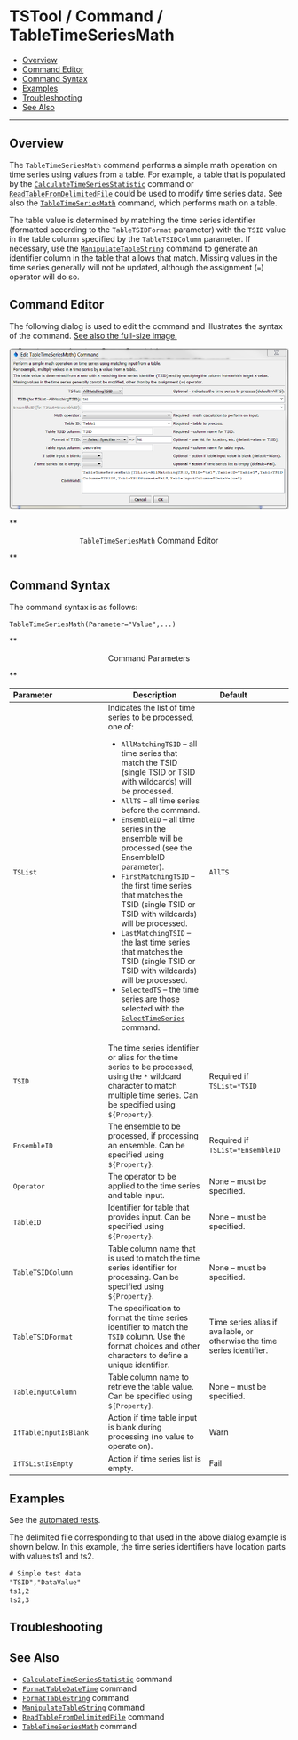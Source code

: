 # TSTool / Command / TableTimeSeriesMath #

* [Overview](#overview)
* [Command Editor](#command-editor)
* [Command Syntax](#command-syntax)
* [Examples](#examples)
* [Troubleshooting](#troubleshooting)
* [See Also](#see-also)

-------------------------

## Overview ##

The `TableTimeSeriesMath` command performs a simple math operation on time series using values from a table.
For example, a table that is populated by the
[`CalculateTimeSeriesStatistic`](../CalculateTimeSeriesStatistic/CalculateTimeSeriesStatistic) command or
[`ReadTableFromDelimitedFile`](../ReadTableFromDelimitedFile/ReadTableFromDelimitedFile)
could be used to modify time series data.
See also the [`TableTimeSeriesMath`](../TableTimeSeriesMath/TableTimeSeriesMath) command, which performs math on a table.
	
The table value is determined by matching the time series identifier
(formatted according to the `TableTSIDFormat` parameter) with the `TSID`
value in the table column specified by the `TableTSIDColumn` parameter.
If necessary, use the [`ManipulateTableString`](../ManipulateTableString/ManipulateTableString)
command to generate an identifier column in the table that allows that match.
Missing values in the time series generally will not be updated, although the assignment (`=`) operator will do so.

## Command Editor ##

The following dialog is used to edit the command and illustrates the syntax of the command.
<a href="../TableTimeSeriesMath.png">See also the full-size image.</a>

![TableTimeSeriesMath](TableTimeSeriesMath.png)

**<p style="text-align: center;">
`TableTimeSeriesMath` Command Editor
</p>**

## Command Syntax ##

The command syntax is as follows:

```text
TableTimeSeriesMath(Parameter="Value",...)
```
**<p style="text-align: center;">
Command Parameters
</p>**

| **Parameter**&nbsp;&nbsp;&nbsp;&nbsp;&nbsp;&nbsp;&nbsp;&nbsp;&nbsp;&nbsp;&nbsp;&nbsp;&nbsp;&nbsp;&nbsp;&nbsp;&nbsp;&nbsp;&nbsp;&nbsp;&nbsp;&nbsp;&nbsp; | **Description** | **Default**&nbsp;&nbsp;&nbsp;&nbsp;&nbsp;&nbsp;&nbsp;&nbsp;&nbsp;&nbsp;&nbsp;&nbsp;&nbsp; |
| --------------|-----------------|----------------- |
| `TSList`|Indicates the list of time series to be processed, one of:<br><ul><li>`AllMatchingTSID` – all time series that match the TSID (single TSID or TSID with wildcards) will be processed.</li><li>`AllTS` – all time series before the command.</li><li>`EnsembleID` – all time series in the ensemble will be processed (see the EnsembleID parameter).</li><li>`FirstMatchingTSID` – the first time series that matches the TSID (single TSID or TSID with wildcards) will be processed.</li><li>`LastMatchingTSID` – the last time series that matches the TSID (single TSID or TSID with wildcards) will be processed.</li><li>`SelectedTS` – the time series are those selected with the [`SelectTimeSeries`](../SelectTimeSeries/SelectTimeSeries) command.</li></ul> | `AllTS` |
| `TSID`|The time series identifier or alias for the time series to be processed, using the `*` wildcard character to match multiple time series.  Can be specified using `${Property}`.|Required if `TSList=*TSID`|
| `EnsembleID`|The ensemble to be processed, if processing an ensemble. Can be specified using `${Property}`.|Required if `TSList=*EnsembleID`|
|`Operator`|The operator to be applied to the time series and table input.|None – must be specified.|
|`TableID`|Identifier for table that provides input.  Can be specified using `${Property}`.|None – must be specified.|
|`TableTSIDColumn`|Table column name that is used to match the time series identifier for processing.  Can be specified using `${Property}`.|None – must be specified.|
|`TableTSIDFormat`|The specification to format the time series identifier to match the `TSID` column.  Use the format choices and other characters to define a unique identifier.|Time series alias if available, or otherwise the time series identifier.|
|`TableInputColumn`|Table column name to retrieve the table value.  Can be specified using `${Property}`.|None – must be specified.|
|`IfTableInputIsBlank`|Action if time table input is blank during processing (no value to operate on).|Warn|
|`IfTSListIsEmpty`|Action if time series list is empty.|Fail|

## Examples ##

See the [automated tests](https://github.com/OpenWaterFoundation/cdss-app-tstool-test/tree/master/test/regression/commands/general/TableTimeSeriesMath).

The delimited file corresponding to that used in the above dialog example is shown below.
In this example, the time series identifiers have location parts with values ts1 and ts2.

```
# Simple test data
"TSID","DataValue"
ts1,2
ts2,3
```

## Troubleshooting ##

## See Also ##

* [`CalculateTimeSeriesStatistic`](../CalculateTimeSeriesStatistic/CalculateTimeSeriesStatistic) command
* [`FormatTableDateTime`](../FormatTableDateTime/FormatDateTime) command
* [`FormatTableString`](../FormatTableString/FormatTableString) command
* [`ManipulateTableString`](../ManipulateTableString/ManipulateTableString) command
* [`ReadTableFromDelimitedFile`](../ReadTableFromDelimitedFile/ReadTableFromDelimitedFile) command
* [`TableTimeSeriesMath`](../TableTimeSeriesMath/TableTimeSeriesMath) command
